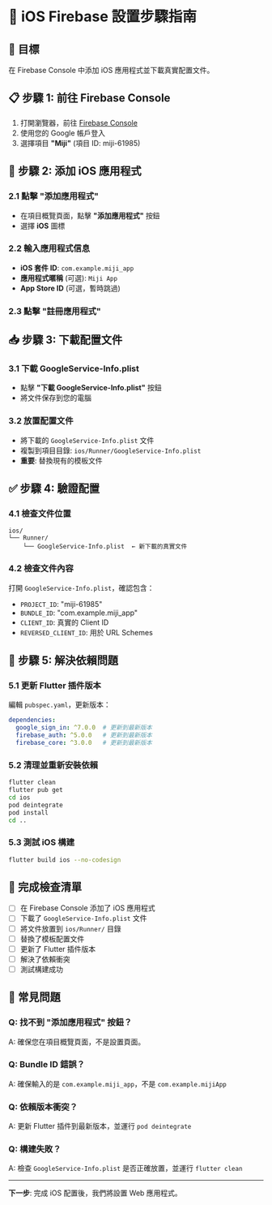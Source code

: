 # 🍎 iOS Firebase 設置步驟指南

## 🎯 **目標**
在 Firebase Console 中添加 iOS 應用程式並下載真實配置文件。

## 📋 **步驟 1: 前往 Firebase Console**

1. 打開瀏覽器，前往 [Firebase Console](https://console.firebase.google.com/)
2. 使用您的 Google 帳戶登入
3. 選擇項目 **"Miji"** (項目 ID: miji-61985)

## 📱 **步驟 2: 添加 iOS 應用程式**

### 2.1 點擊 "添加應用程式"
- 在項目概覽頁面，點擊 **"添加應用程式"** 按鈕
- 選擇 **iOS** 圖標

### 2.2 輸入應用程式信息
- **iOS 套件 ID**: `com.example.miji_app`
- **應用程式暱稱** (可選): `Miji App`
- **App Store ID** (可選，暫時跳過)

### 2.3 點擊 "註冊應用程式"

## 📥 **步驟 3: 下載配置文件**

### 3.1 下載 GoogleService-Info.plist
- 點擊 **"下載 GoogleService-Info.plist"** 按鈕
- 將文件保存到您的電腦

### 3.2 放置配置文件
- 將下載的 `GoogleService-Info.plist` 文件
- 複製到項目目錄: `ios/Runner/GoogleService-Info.plist`
- **重要**: 替換現有的模板文件

## ✅ **步驟 4: 驗證配置**

### 4.1 檢查文件位置
```
ios/
└── Runner/
    └── GoogleService-Info.plist  ← 新下載的真實文件
```

### 4.2 檢查文件內容
打開 `GoogleService-Info.plist`，確認包含：
- `PROJECT_ID`: "miji-61985"
- `BUNDLE_ID`: "com.example.miji_app"
- `CLIENT_ID`: 真實的 Client ID
- `REVERSED_CLIENT_ID`: 用於 URL Schemes

## 🔧 **步驟 5: 解決依賴問題**

### 5.1 更新 Flutter 插件版本
編輯 `pubspec.yaml`，更新版本：
```yaml
dependencies:
  google_sign_in: ^7.0.0  # 更新到最新版本
  firebase_auth: ^5.0.0   # 更新到最新版本
  firebase_core: ^3.0.0   # 更新到最新版本
```

### 5.2 清理並重新安裝依賴
```bash
flutter clean
flutter pub get
cd ios
pod deintegrate
pod install
cd ..
```

### 5.3 測試 iOS 構建
```bash
flutter build ios --no-codesign
```

## 🎉 **完成檢查清單**

- [ ] 在 Firebase Console 添加了 iOS 應用程式
- [ ] 下載了 `GoogleService-Info.plist` 文件
- [ ] 將文件放置到 `ios/Runner/` 目錄
- [ ] 替換了模板配置文件
- [ ] 更新了 Flutter 插件版本
- [ ] 解決了依賴衝突
- [ ] 測試構建成功

## 🚨 **常見問題**

### Q: 找不到 "添加應用程式" 按鈕？
A: 確保您在項目概覽頁面，不是設置頁面。

### Q: Bundle ID 錯誤？
A: 確保輸入的是 `com.example.miji_app`，不是 `com.example.mijiApp`

### Q: 依賴版本衝突？
A: 更新 Flutter 插件到最新版本，並運行 `pod deintegrate`

### Q: 構建失敗？
A: 檢查 `GoogleService-Info.plist` 是否正確放置，並運行 `flutter clean`

---

**下一步**: 完成 iOS 配置後，我們將設置 Web 應用程式。
